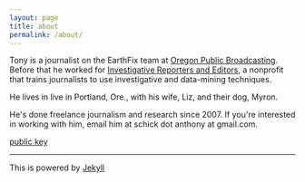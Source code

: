 ```yaml
---
layout: page
title: about
permalink: /about/
---
```


Tony is a journalist on the EarthFix team at [Oregon Public Broadcasting](http://www.opb.org). Before that he worked for [Investigative Reporters and Editors](http://ire.org), a nonprofit that trains journalists to use investigative and data-mining techniques.

He lives in live in Portland, Ore., with his wife, Liz, and their dog, Myron.

He's done freelance journalism and research since 2007. If you're interested in working with him, email him at schick dot anthony at gmail.com.

[public key](http://pgp.mit.edu/pks/lookup?op=get&search=0xE3A41916D23BA9B1)

---

This is powered by [Jekyll](http://jekyllrb.com/)
